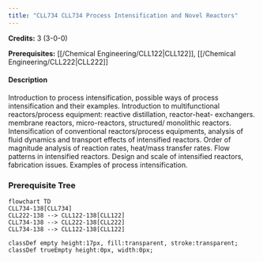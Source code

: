 ```yaml
---
title: "CLL734 CLL734 Process Intensification and Novel Reactors"
---
```

**Credits:** 3 (3-0-0)

**Prerequisites:** [[/Chemical Engineering/CLL122|CLL122]], [[/Chemical Engineering/CLL222|CLL222]]

#### Description
Introduction to process intensification, possible ways of process intensification and their examples. Introduction to multifunctional reactors/process equipment: reactive distillation, reactor-heat- exchangers. membrane reactors, micro-reactors, structured/ monolithic reactors. Intensification of conventional reactors/process equipments, analysis of fluid dynamics and transport effects of intensified reactors. Order of magnitude analysis of reaction rates, heat/mass transfer rates. Flow patterns in intensified reactors. Design and scale of intensified reactors, fabrication issues. Examples of process intensification.

### Prerequisite Tree

```mermaid
flowchart TD
CLL734-138[CLL734]
CLL222-138 --> CLL122-138[CLL122]
CLL734-138 --> CLL222-138[CLL222]
CLL734-138 --> CLL122-138[CLL122]

classDef empty height:17px, fill:transparent, stroke:transparent;
classDef trueEmpty height:0px, width:0px;
```